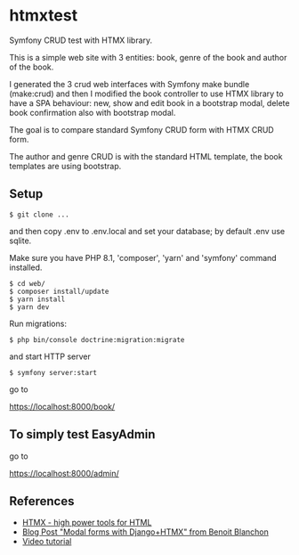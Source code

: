 # htmxtest

Symfony CRUD test with HTMX library.

This is a simple web site with 3 entities: book, genre of the book and author of the book.

I generated the 3 crud web interfaces with Symfony make bundle (make:crud) and then I modified the book controller to use HTMX library to have a SPA behaviour: new, show and edit book in a bootstrap modal, delete book confirmation also with bootstrap modal.

The goal is to compare standard Symfony CRUD form with HTMX CRUD form.

The author and genre CRUD is with the standard HTML template, the book templates are using bootstrap.

## Setup

```
$ git clone ...
```

and then copy .env to .env.local and set your database; by default .env use sqlite.

Make sure you have PHP 8.1, 'composer', 'yarn' and 'symfony' command installed.


```
$ cd web/
$ composer install/update
$ yarn install
$ yarn dev
```

Run migrations:

```
$ php bin/console doctrine:migration:migrate
```

and start HTTP server

```
$ symfony server:start
```

go to

[https://localhost:8000/book/](https://localhost:8000/book/)

## To simply test EasyAdmin

go to

[https://localhost:8000/admin/](https://localhost:8000/admin/)


## References

- [HTMX - high power tools for HTML](https://htmx.org/)
- [Blog Post "Modal forms with Django+HTMX" from Benoit Blanchon](https://blog.benoitblanchon.fr/django-htmx-modal-form/)
- [Video tutorial](https://www.youtube.com/watch?v=3dyQigrEj8A&ab_channel=BenoitBlanchon)
